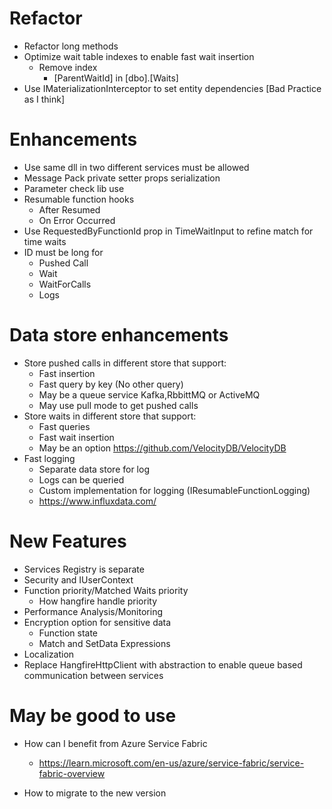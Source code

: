 ﻿# Refactor
* Refactor long methods
* Optimize wait table indexes to enable fast wait insertion
	* Remove index 
		* [ParentWaitId] in [dbo].[Waits]
* Use IMaterializationInterceptor to set entity dependencies [Bad Practice as I think]

# Enhancements
* Use same dll in two different services must be allowed
* Message Pack private setter props serialization
* Parameter check lib use
* Resumable function hooks
	* After Resumed
	* On Error Occurred
* Use RequestedByFunctionId prop in TimeWaitInput to refine match for time waits
* ID must be long for
	* Pushed Call
	* Wait
	* WaitForCalls
	* Logs

# Data store enhancements
* Store pushed calls in different store that support:
	* Fast insertion
	* Fast query by key (No other query)
	* May be a queue service Kafka,RbbittMQ or ActiveMQ
	* May use pull mode to get pushed calls
* Store waits in different store that support:
	* Fast queries 
	* Fast wait insertion
	* May be an option https://github.com/VelocityDB/VelocityDB
* Fast logging
	* Separate data store for log
	* Logs can be queried
	* Custom implementation for logging (IResumableFunctionLogging)
	* https://www.influxdata.com/

# New Features
* Services Registry is separate
* Security and IUserContext
* Function priority/Matched Waits priority
	* How hangfire handle priority
* Performance Analysis/Monitoring
* Encryption option for sensitive data
	* Function state
	* Match and SetData Expressions
* Localization
* Replace HangfireHttpClient with abstraction to enable queue based communication between services

# May be good to use
* How can I benefit from Azure Service Fabric
	* https://learn.microsoft.com/en-us/azure/service-fabric/service-fabric-overview

* How to migrate to the new version
